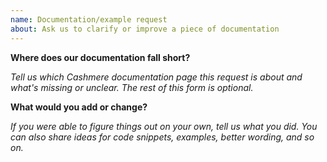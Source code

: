 ```yaml
---
name: Documentation/example request
about: Ask us to clarify or improve a piece of documentation
---
```


**Where does our documentation fall short?**

*Tell us which Cashmere documentation page this request is about and what's missing or unclear. The rest of this form is optional.*

**What would you add or change?**

*If you were able to figure things out on your own, tell us what you did. You can also share ideas for code snippets, examples, better wording, and so on.*